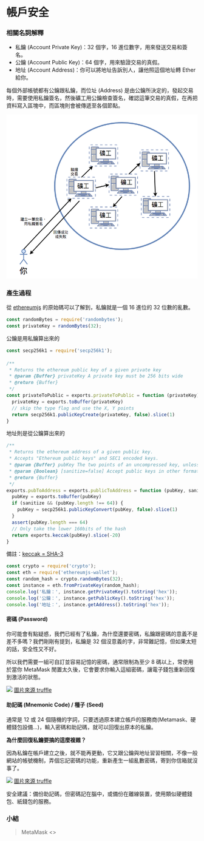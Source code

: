 # 帳戶安全

### 相關名詞解釋

* 私鑰 (Account Private Key)：32 個字，16 進位數字，用來發送交易和簽名。
* 公鑰 (Account Public Key)：64 個字，用來驗證交易的真假。
* 地址 (Account Address)：你可以將地址告訴別人，讓他照這個地址轉 Ether 給你。

每個外部帳號都有公鑰跟私鑰，而位址 (Address) 是由公鑰所決定的，發起交易時，需要使用私鑰簽名，然後礦工用公鑰檢查簽名，確認這筆交易的真假，在再把資料寫入區塊中，而區塊則會被傳遞至各個節點。

![](assets/05_flow.png)

### 產生過程

從 [ethereumjs](https://github.com/ethereumjs/ethereumjs-util/blob/master/index.js) 的原始碼可以了解到，私鑰就是一個 16 進位的 32 位數的亂數。

```js
const randomBytes = require('randombytes');
const privateKey = randomBytes(32);
```

公鑰是用私鑰算出來的

```js
const secp256k1 = require('secp256k1');

/**
 * Returns the ethereum public key of a given private key
 * @param {Buffer} privateKey A private key must be 256 bits wide
 * @return {Buffer}
 */
const privateToPublic = exports.privateToPublic = function (privateKey) {
  privateKey = exports.toBuffer(privateKey)
  // skip the type flag and use the X, Y points
  return secp256k1.publicKeyCreate(privateKey, false).slice(1)
}
```

地址則是從公鑰算出來的

```js
/**
 * Returns the ethereum address of a given public key.
 * Accepts "Ethereum public keys" and SEC1 encoded keys.
 * @param {Buffer} pubKey The two points of an uncompressed key, unless sanitize is enabled
 * @param {Boolean} [sanitize=false] Accept public keys in other formats
 * @return {Buffer}
 */
exports.pubToAddress = exports.publicToAddress = function (pubKey, sanitize) {
  pubKey = exports.toBuffer(pubKey)
  if (sanitize && (pubKey.length !== 64)) {
    pubKey = secp256k1.publicKeyConvert(pubKey, false).slice(1)
  }
  assert(pubKey.length === 64)
  // Only take the lower 160bits of the hash
  return exports.keccak(pubKey).slice(-20)
}
```

備註：[keccak = SHA-3](https://www.schneier.com/blog/archives/2013/10/will_keccak_sha-3.html)

```js
const crypto = require('crypto');
const eth = require('ethereumjs-wallet');
const random_hash = crypto.randomBytes(32);
const instance = eth.fromPrivateKey(random_hash);
console.log('私鑰：', instance.getPrivateKey().toString('hex'));
console.log('公鑰：', instance.getPublicKey().toString('hex'));
console.log('地址：', instance.getAddress().toString('hex'));
```


#### 密碼 (Password)

你可能會有點疑惑，我們已經有了私鑰，為什麼還要密碼，私鑰跟密碼的意義不是差不多嗎？我們剛剛有提到，私鑰是 32 個沒意義的字，非常難記憶，但如果太短的話，安全性又不好。

所以我們需要一組可自訂並容易記憶的密碼，通常限制為至少 8 碼以上，常使用於當你 MetaMask 閒置太久後，它會要求你輸入這組密碼，讓電子錢包重新回復到激活的狀態。

![](https://truffleframework.com/img/tutorials/pet-shop/metamask-initial.png)
[圖片來源 truffle](https://truffleframework.com/docs/truffle/getting-started/truffle-with-metamask)

#### 助記碼 (Mnemonic Code) / 種子 (Seed)

通常是 12 或 24 個隨機的字詞，只要透過原本建立帳戶的服務商(Metamask、硬體錢包設備...)，輸入密碼和助記碼，就可以回復出原本的私鑰。

**為什麼回復私鑰要搞的這麼複雜？**

因為私鑰在帳戶建立之後，就不能再更動，它又跟公鑰與地址習習相關，不像一般網站的帳號機制，弄個忘記密碼的功能，重新產生一組亂數密碼，寄到你信箱就沒事了。

![](https://truffleframework.com/img/tutorials/pet-shop/metamask-seed.png)
[圖片來源 truffle](https://truffleframework.com/docs/truffle/getting-started/truffle-with-metamask)

安全建議：備份助記碼，但密碼記在腦中，或備份在離線裝置，使用類似硬體錢包、紙錢包的服務。

### 小結


> MetaMask <>
